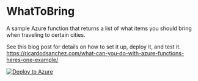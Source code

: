 # WhatToBring
A sample Azure function that returns a list of what items you should bring when traveling to certain cities.

See this blog post for details on how to set it up, deploy it, and test it.
https://ricardodsanchez.com/what-can-you-do-with-azure-functions-heres-one-example/

[![Deploy to Azure](http://azuredeploy.net/deploybutton.svg)](https://portal.azure.com/#create/Microsoft.Template/uri/https://raw.githubusercontent.com/dfinke/WhatToBring/master/azuredeploy.json)
